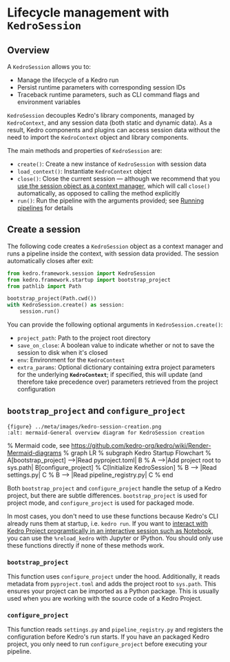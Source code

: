 # Lifecycle management with `KedroSession`

## Overview
A `KedroSession` allows you to:

* Manage the lifecycle of a Kedro run
* Persist runtime parameters with corresponding session IDs
* Traceback runtime parameters, such as CLI command flags and environment variables

`KedroSession` decouples Kedro's library components, managed by `KedroContext`, and any session data (both static and dynamic data). As a result, Kedro components and plugins can access session data without the need to import the `KedroContext` object and library components.

The main methods and properties of `KedroSession` are:

- `create()`: Create a new instance of ``KedroSession`` with  session data
- `load_context()`: Instantiate `KedroContext` object
- `close()`: Close the current session — although we recommend that you [use the session object as a context manager](#create-a-session), which will call `close()` automatically, as opposed to calling the method explicitly
- `run()`: Run the pipeline with the arguments provided; see  [Running pipelines](../nodes_and_pipelines/run_a_pipeline) for details

## Create a session

The following code creates a `KedroSession` object as a context manager and runs a pipeline inside the context, with session data provided. The session automatically closes after exit:

```python
from kedro.framework.session import KedroSession
from kedro.framework.startup import bootstrap_project
from pathlib import Path

bootstrap_project(Path.cwd())
with KedroSession.create() as session:
    session.run()
```

You can provide the following optional arguments in `KedroSession.create()`:

- `project_path`: Path to the project root directory
- `save_on_close`: A boolean value to indicate whether or not to save the session to disk when it's closed
- `env`: Environment for the `KedroContext`
- `extra_params`: Optional dictionary containing extra project parameters
for the underlying **`KedroContext`**; if specified, this will update (and therefore take precedence over) parameters retrieved from the project configuration

## `bootstrap_project` and `configure_project`
```
{figure} ../meta/images/kedro-session-creation.png
:alt: mermaid-General overview diagram for KedroSession creation
```

% Mermaid code, see https://github.com/kedro-org/kedro/wiki/Render-Mermaid-diagrams
% graph LR
%  subgraph Kedro Startup Flowchart
%    A[bootstrap_project] -->|Read pyproject.toml| B
%    A -->|Add project root to sys.path| B[configure_project]
%    C[Initialize KedroSession]
%    B --> |Read settings.py| C
%    B --> |Read pipeline_registry.py| C
%  end


Both `bootstrap_project` and `configure_project` handle the setup of a Kedro project, but there are subtle differences. `bootstrap_project` is used for project mode, and `configure_project` is used for packaged mode.

In most cases, you don't need to use these functions because Kedro's CLI already runs them at startup, i.e. `kedro run`. If you want to [interact with Kedro Project programtically in an interactive session such as Notebook](../notebooks_and_ipython/kedro_and_notebooks.md#reload_kedro-line-magic), you can use the `%reload_kedro` with Jupyter or IPython. You should only use these functions directly if none of these methods work.



### `bootstrap_project`

This function uses `configure_project` under the hood. Additionally, it reads metadata from `pyproject.toml` and adds the project root to `sys.path`. This ensures your project can be imported as a Python package. This is usually used when you are working with the source code of a Kedro Project.

### `configure_project`

This function reads `settings.py` and `pipeline_registry.py` and registers the configuration before Kedro's run starts. If you have an packaged Kedro project, you only need to run `configure_project` before executing your pipeline.
